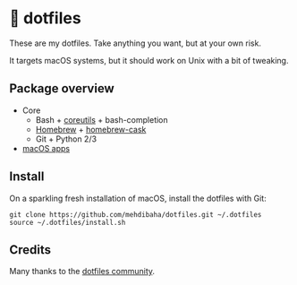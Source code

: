 # 🔨 dotfiles

These are my dotfiles. Take anything you want, but at your own risk.

It targets macOS systems, but it should work on Unix with a bit of tweaking.

## Package overview

* Core
  * Bash + [coreutils](https://en.wikipedia.org/wiki/GNU_Core_Utilities) + bash-completion
  * [Homebrew](https://brew.sh) + [homebrew-cask](https://caskroom.github.io)
  * Git + Python 2/3
* [macOS apps](https://github.com/mehdibaha/dotfiles/blob/master/brew.sh)

## Install

On a sparkling fresh installation of macOS, install the dotfiles with Git:

    git clone https://github.com/mehdibaha/dotfiles.git ~/.dotfiles
    source ~/.dotfiles/install.sh

## Credits

Many thanks to the [dotfiles community](https://dotfiles.github.io).
